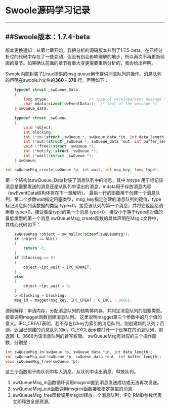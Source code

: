 Swoole源码学习记录
===================
-------------
##Swoole版本：1.7.4-beta
-------------
版本更换通知：从第七章开始，我把分析的源码版本升到了1.7.5-beta。在已经分析过的代码中存在了一些变动，但没有到会影响理解的地步，所以再次不再更新前面的章节。如果确认前面的章节有重大变更需要重新分析的，我会给出声明。

Swoole内部封装了Linux提供的msg queue用于提供消息队列的操作。消息队列的声明在swoole.h文件的**360 – 378** 行。声明如下：
```c
    typedef struct _swQueue_Data
    {
        long mtype;                  /* type of received/sent message */
        char mdata[sizeof(swEventData)];  /* text of the message */
    } swQueue_data;
    
    typedef struct _swQueue
    {
        void *object;
        int blocking;
        int (*in)(struct _swQueue *, swQueue_data *in, int data_length);
        int (*out)(struct _swQueue *, swQueue_data *out, int buffer_length);
        void (*free)(struct _swQueue *);
        int (*notify)(struct _swQueue *);
        int (*wait)(struct _swQueue *);
    } swQueue;

int swQueueMsg_create(swQueue *p, int wait, int msg_key, long type);
```
第一个结构体swQueue_Data封装了消息队列中的消息，其中 mtype 用于标记该消息是需要发送的消息还是从队列中读出的消息，mdata用于存放消息内容（swEventData结构体将在下一章解析）。
最后一行的函数用于创建一个消息队列，第二个参数wait指定阻塞类型，msg_key指定创建的消息队列的键值，type标记消息队列读数据的类型
type=0，接受该队列的第一个消息，并将它返回给调用者
type>0，接受类型type的第一个消息
type<0，接受小于等于type绝对值的最低类型的第一个消息
swQueueMsg_create函数的具体声明在Msg.c文件中，其核心代码如下：
```c
    swQueueMsg *object = sw_malloc(sizeof(swQueueMsg));
    if (object == NULL)
    {
        return -1;
    }
    if (blocking == 0)
    {
        object->ipc_wait = IPC_NOWAIT;
    }
    else
    {
        object->ipc_wait = 0;
    }
    p->blocking = blocking;
    msg_id = msgget(msg_key, IPC_CREAT | O_EXCL | 0666);
```
源码解释：申请内存，分配消息队列的结构体内存，并判定消息队列的阻塞类型。接着调用msgget函数创建消息队列。
这里说明msgget第三个参数中的几个值的意义。IPC_CREAT表明，若不存在以key为索引的消息队列，则创建新的队列；否则，返回已创建的消息队列的id。O_EXCL表示若打开一个已存在的消息队列，则返回-1。0666为该消息队列的读写权限。
swQueueMsg有对应的三个操作函数，分别是：
```c
int swQueueMsg_in(swQueue *p, swQueue_data *in, int data_length);
int swQueueMsg_out(swQueue *p, swQueue_data *out, int buffer_length);
void swQueueMsg_free(swQueue *p);
```
这三个函数用于向队列中写入消息、从队列中读出消息、释放队列。
1.  swQueueMsg_in函数循环调用msgsnd直到消息发送成功或无法再次发送。
2.  swQueueMsg_out函数调用msgrcv函数接收指定类型的消息
3.  swQueueMsg_free函数调用msgctl释放一个消息队列，IPC_RMID参数代表立即释放全部资源。
